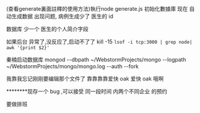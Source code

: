    (查看generate裏面註釋的使用方法)執行node generate.js 初始化數據庫
   现在 自动生成数据 出现问题,  病例生成少了 医生的 id

数据库 少一个 医生的个人简介字段



如果后台 异常了,没反应了,启动不了了
kill -15 `lsof -i tcp:3000 | grep node| awk '{print $2}'`

秦楠启动数据库
mongod --dbpath ~/WebstormProjects/mongo --logpath ~/WebstormProjects/mongo/mongo.log --auth --fork




我靠我忘记刚刚要编辑那个文件了
靠靠靠靠爱快 oak 爱快 oak 哦啊


********现存一个 bug ,可以接受 同一段时间 内两个不同企业 的预约


要做排班
